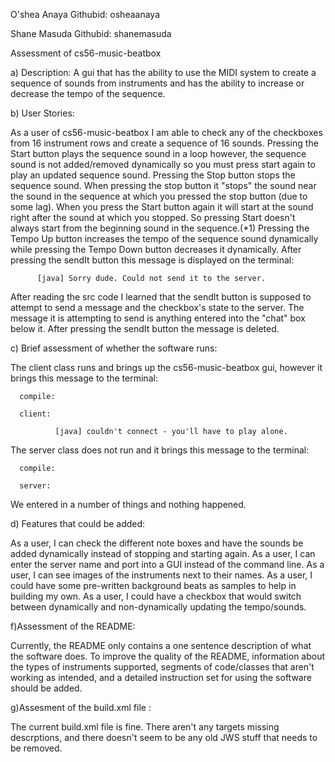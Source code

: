 O'shea Anaya  Githubid: osheaanaya

Shane Masuda  Githubid: shanemasuda

 Assessment of cs56-music-beatbox
 
 a) Description:
A gui that has the ability to use the MIDI system to create a sequence of sounds from instruments and has 
the ability to increase or decrease the tempo of the sequence.

 b) User Stories:
 
As a user of cs56-music-beatbox I am able to check any of the checkboxes from 16 instrument rows and create a 
sequence of 16 sounds. Pressing the Start button plays the sequence sound in a loop however, the sequence sound 
is not added/removed dynamically so you must press start again to play an updated sequence sound. Pressing the Stop 
button stops the sequence sound. When pressing the stop button it "stops" the sound near the sound in the sequence 
at which you pressed the stop button (due to some lag). When you press the Start button again it will start at the sound right 
after the sound at which you stopped. So pressing Start doesn't always start from the beginning sound in the sequence.(*1)
Pressing the Tempo Up button increases the tempo of the sequence sound dynamically while pressing the Tempo Down button 
decreases it dynamically. After pressing the sendIt button this message is displayed on the terminal: 

          [java] Sorry dude. Could not send it to the server.

After reading the src code I learned that the sendIt button is supposed to attempt to send a message and the checkbox's state 
to the server. The message it is attempting to send is anything entered into the "chat" box below it. After pressing the
sendIt button the message is deleted.

 c) Brief assessment of whether the software runs:

The client class runs and brings up the cs56-music-beatbox gui, however it brings this message to the terminal:
    
      compile:

      client:
        
              [java] couldn't connect - you'll have to play alone.
    

The server class does not run and it brings this message to the terminal:

      compile:

      server:

We entered in a number of things and nothing happened.

d) Features that could be added:

As a user, I can check the different note boxes and have the sounds be added dynamically instead of stopping and starting again. As a user, I can enter the server name and port into a GUI instead of the command line. As a user, I can see images of the instruments next to their names. As a user, I could have some pre-written background beats as samples to help in building my own. As a user, I could have a checkbox that would switch between dynamically and non-dynamically updating the tempo/sounds.

f)Assessment of the README:

Currently, the README only contains a one sentence description of what the software does. To improve the quality of the README, information about the types of instruments supported, segments of code/classes that aren't working as intended, and a detailed instruction set for using the software should be added.

g)Assesment of the build.xml file :

The current build.xml file is fine. There aren't any targets missing descrptions, and there doesn't seem to be any old JWS stuff that needs to be removed.
